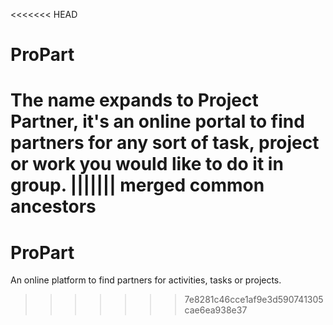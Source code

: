 <<<<<<< HEAD
# ProPart

The name expands to Project Partner, it's an online portal to find partners for any sort of task, project or work you would like to do it in group.
||||||| merged common ancestors
=======
# ProPart
An online platform to find partners for activities, tasks or projects.
>>>>>>> 7e8281c46cce1af9e3d590741305cae6ea938e37
